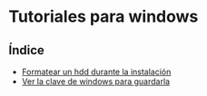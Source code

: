 
# Tutoriales para windows

## Índice

- [Formatear un hdd durante la instalación](FormatearHDDEnInstalacion.md)
- [Ver la clave de windows para guardarla](VerClaveWindows.md)